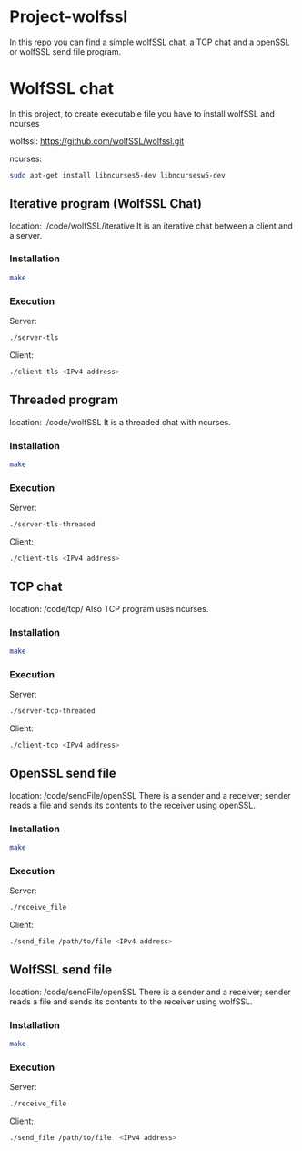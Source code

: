 # Project-wolfssl
In this repo you can find a simple wolfSSL chat, a TCP chat and a openSSL or wolfSSL send file program.

# WolfSSL chat
In this project, to create executable file you have to install wolfSSL and ncurses

wolfssl: https://github.com/wolfSSL/wolfssl.git

ncurses: 
```bash 
sudo apt-get install libncurses5-dev libncursesw5-dev
```
## Iterative program (WolfSSL Chat)
location: ./code/wolfSSL/iterative
It is an iterative chat between a client and a server.

### Installation
```bash
make
```
### Execution
Server:
```bash
./server-tls
```
Client:
```bash
./client-tls <IPv4 address>
```


## Threaded program
location: ./code/wolfSSL
It is a threaded chat with ncurses.

### Installation
```bash
make
```
### Execution
Server:
```bash
./server-tls-threaded
```
Client:
```bash
./client-tls <IPv4 address>
```

## TCP chat
location: /code/tcp/
Also TCP program uses ncurses.
### Installation
```bash
make
```
### Execution
Server:
```bash
./server-tcp-threaded
```
Client:
```bash
./client-tcp <IPv4 address>
```

## OpenSSL send file
location: /code/sendFile/openSSL
There is a sender and a receiver; sender reads a file and sends its contents to the receiver using openSSL.
### Installation
```bash
make
```
### Execution
Server:
```bash
./receive_file
```
Client:
```bash
./send_file /path/to/file <IPv4 address>
```
## WolfSSL send file
location: /code/sendFile/openSSL
There is a sender and a receiver; sender reads a file and sends its contents to the receiver using wolfSSL.
### Installation
```bash
make
```
### Execution
Server:
```bash
./receive_file
```
Client:
```bash
./send_file /path/to/file  <IPv4 address>
```

